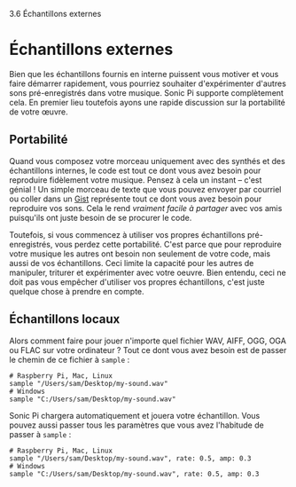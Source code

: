 3.6 Échantillons externes

# Échantillons externes

Bien que les échantillons fournis en interne puissent vous motiver et vous faire démarrer rapidement, vous pourriez souhaiter d'expérimenter d'autres sons pré-enregistrés dans votre musique. Sonic Pi supporte complètement cela. En premier lieu toutefois ayons une rapide discussion sur la portabilité de votre œuvre.

## Portabilité

Quand vous composez votre morceau uniquement avec des synthés et des échantillons internes, le code est tout ce dont vous avez besoin pour reproduire fidèlement votre musique. Pensez à cela un instant – c'est génial ! Un simple morceau de texte que vous pouvez envoyer par courriel ou coller dans un [Gist](https://gist.github.com) représente tout ce dont vous avez besoin pour reproduire vos sons. Cela le rend *vraiment facile à partager* avec vos amis puisqu'ils ont juste besoin de se procurer le code.

Toutefois, si vous commencez à utiliser vos propres échantillons pré-enregistrés, vous perdez cette portabilité. C'est parce que pour reproduire votre musique les autres ont besoin non seulement de votre code, mais aussi de vos échantillons. Ceci limite la capacité pour les autres de manipuler, triturer et expérimenter avec votre oeuvre. Bien entendu, ceci ne doit pas vous empêcher d'utiliser vos propres échantillons, c'est juste quelque chose à prendre en compte.

## Échantillons locaux

Alors comment faire pour jouer n'importe quel fichier WAV, AIFF, OGG, OGA ou FLAC sur votre ordinateur ? Tout ce dont vous avez besoin est de passer le chemin de ce fichier à `sample` :

```
# Raspberry Pi, Mac, Linux
sample "/Users/sam/Desktop/my-sound.wav"
# Windows
sample "C:/Users/sam/Desktop/my-sound.wav"
```

Sonic Pi chargera automatiquement et jouera votre échantillon. Vous pouvez aussi passer tous les paramètres que vous avez l'habitude de passer à `sample` :

```
# Raspberry Pi, Mac, Linux
sample "/Users/sam/Desktop/my-sound.wav", rate: 0.5, amp: 0.3
# Windows
sample "C:/Users/sam/Desktop/my-sound.wav", rate: 0.5, amp: 0.3
```

